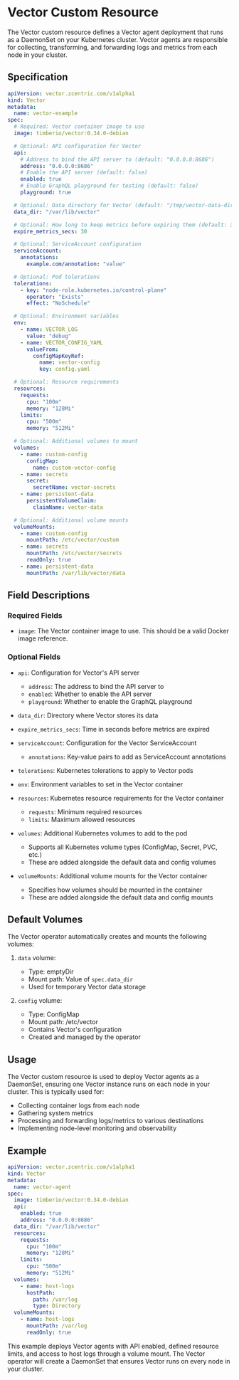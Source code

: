 # Vector Custom Resource

The Vector custom resource defines a Vector agent deployment that runs as a DaemonSet on your Kubernetes cluster. Vector agents are responsible for collecting, transforming, and forwarding logs and metrics from each node in your cluster.

## Specification

```yaml
apiVersion: vector.zcentric.com/v1alpha1
kind: Vector
metadata:
  name: vector-example
spec:
  # Required: Vector container image to use
  image: timberio/vector:0.34.0-debian

  # Optional: API configuration for Vector
  api:
    # Address to bind the API server to (default: "0.0.0.0:8686")
    address: "0.0.0.0:8686"
    # Enable the API server (default: false)
    enabled: true
    # Enable GraphQL playground for testing (default: false)
    playground: true

  # Optional: Data directory for Vector (default: "/tmp/vector-data-dir")
  data_dir: "/var/lib/vector"

  # Optional: How long to keep metrics before expiring them (default: 30)
  expire_metrics_secs: 30

  # Optional: ServiceAccount configuration
  serviceAccount:
    annotations:
      example.com/annotation: "value"

  # Optional: Pod tolerations
  tolerations:
    - key: "node-role.kubernetes.io/control-plane"
      operator: "Exists"
      effect: "NoSchedule"

  # Optional: Environment variables
  env:
    - name: VECTOR_LOG
      value: "debug"
    - name: VECTOR_CONFIG_YAML
      valueFrom:
        configMapKeyRef:
          name: vector-config
          key: config.yaml

  # Optional: Resource requirements
  resources:
    requests:
      cpu: "100m"
      memory: "128Mi"
    limits:
      cpu: "500m"
      memory: "512Mi"

  # Optional: Additional volumes to mount
  volumes:
    - name: custom-config
      configMap:
        name: custom-vector-config
    - name: secrets
      secret:
        secretName: vector-secrets
    - name: persistent-data
      persistentVolumeClaim:
        claimName: vector-data

  # Optional: Additional volume mounts
  volumeMounts:
    - name: custom-config
      mountPath: /etc/vector/custom
    - name: secrets
      mountPath: /etc/vector/secrets
      readOnly: true
    - name: persistent-data
      mountPath: /var/lib/vector/data
```

## Field Descriptions

### Required Fields

- `image`: The Vector container image to use. This should be a valid Docker image reference.

### Optional Fields

- `api`: Configuration for Vector's API server
  - `address`: The address to bind the API server to
  - `enabled`: Whether to enable the API server
  - `playground`: Whether to enable the GraphQL playground

- `data_dir`: Directory where Vector stores its data
- `expire_metrics_secs`: Time in seconds before metrics are expired
- `serviceAccount`: Configuration for the Vector ServiceAccount
  - `annotations`: Key-value pairs to add as ServiceAccount annotations

- `tolerations`: Kubernetes tolerations to apply to Vector pods
- `env`: Environment variables to set in the Vector container
- `resources`: Kubernetes resource requirements for the Vector container
  - `requests`: Minimum required resources
  - `limits`: Maximum allowed resources

- `volumes`: Additional Kubernetes volumes to add to the pod
  - Supports all Kubernetes volume types (ConfigMap, Secret, PVC, etc.)
  - These are added alongside the default data and config volumes

- `volumeMounts`: Additional volume mounts for the Vector container
  - Specifies how volumes should be mounted in the container
  - These are added alongside the default data and config mounts

## Default Volumes

The Vector operator automatically creates and mounts the following volumes:

1. `data` volume:
   - Type: emptyDir
   - Mount path: Value of `spec.data_dir`
   - Used for temporary Vector data storage

2. `config` volume:
   - Type: ConfigMap
   - Mount path: /etc/vector
   - Contains Vector's configuration
   - Created and managed by the operator

## Usage

The Vector custom resource is used to deploy Vector agents as a DaemonSet, ensuring one Vector instance runs on each node in your cluster. This is typically used for:

- Collecting container logs from each node
- Gathering system metrics
- Processing and forwarding logs/metrics to various destinations
- Implementing node-level monitoring and observability

## Example

```yaml
apiVersion: vector.zcentric.com/v1alpha1
kind: Vector
metadata:
  name: vector-agent
spec:
  image: timberio/vector:0.34.0-debian
  api:
    enabled: true
    address: "0.0.0.0:8686"
  data_dir: "/var/lib/vector"
  resources:
    requests:
      cpu: "100m"
      memory: "128Mi"
    limits:
      cpu: "500m"
      memory: "512Mi"
  volumes:
    - name: host-logs
      hostPath:
        path: /var/log
        type: Directory
  volumeMounts:
    - name: host-logs
      mountPath: /var/log
      readOnly: true
```

This example deploys Vector agents with API enabled, defined resource limits, and access to host logs through a volume mount. The Vector operator will create a DaemonSet that ensures Vector runs on every node in your cluster.